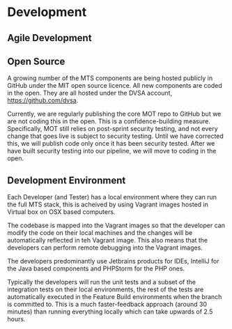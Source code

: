 # Development

## Agile Development



## Open Source

A growing number of the MTS components are being hosted publicly in GitHub under the MIT open source licence.  All new components are coded in the open.  They are all hosted under the DVSA account, https://github.com/dvsa.

Currently, we are regularly publishing the core MOT repo to GitHub but we are not coding this in the open. This is a confidence-building measure. Specifically, MOT still relies on post-sprint security testing, and not every change that goes live is subject to security testing. Until we have corrected this, we will publish code only once it has been security tested. After we have built security testing into our pipeline, we will move to coding in the open.


## Development Environment

Each Developer (and Tester) has a local environment where they can run the full MTS stack, this is acheived by using Vagrant images hosted in Virtual box on OSX based computers.

The codebase is mapped into the Vagrant images so that the developer can modify the code on their local machines and the changes will be automatically reflected in teh Vagrant image.  This also means that the developers can perform remote debugging into the Vagrant images.

The developers predominantly use Jetbrains products for IDEs, IntelliJ for the Java based components and PHPStorm for the PHP ones.

Typically the developers will run the unit tests and a subset of the integration tests on their local environments, the rest of the tests are automatically executed in the Feature Build environments when the branch is committed to.  This is a much faster-feedback approach (around 30 minutes) than running everything locally which can take upwards of 2.5 hours.


